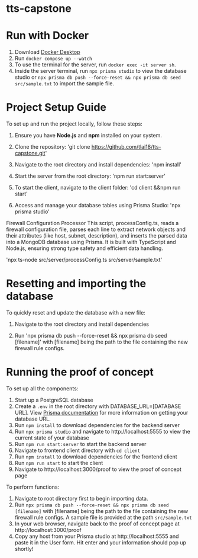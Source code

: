 # tts-capstone

# Run with Docker

1. Download [Docker Desktop](https://docs.docker.com/get-started/get-docker/)
2. Run `docker compose up --watch`
3. To use the terminal for the server, run `docker exec -it server sh`.
4. Inside the server terminal, run `npx prisma studio` to view the database studio or `npx prisma db push --force-reset && npx prisma db seed src/sample.txt` to import the sample file.

# Project Setup Guide

To set up and run the project locally, follow these steps:

1. Ensure you have **Node.js** and **npm** installed on your system.
2. Clone the repository:
   'git clone https://github.com/tlai18/tts-capstone.git'

3. Navigate to the root directory and install dependencies:
    'npm install'

4. Start the server from the root directory:
    'npm run start:server'

5. To start the client, navigate to the client folder:
    'cd client &&npm run start'

6. Access and manage your database tables using Prisma Studio:
    'npx prisma studio'


Firewall Configuration Processor
This script, processConfig.ts, reads a firewall configuration file, parses each line to extract network objects and their attributes (like host, subnet, description), and inserts the parsed data into a MongoDB database using Prisma. It is built with TypeScript and Node.js, ensuring strong type safety and efficient data handling.

'npx ts-node src/server/processConfig.ts src/server/sample.txt'

# Resetting and importing the database

To quickly reset and update the database with a new file:

1. Navigate to the root directory and install dependencies

2. Run 'npx prisma db push --force-reset && npx prisma db seed [filename]' with [filename] being the path to the file containing the new firewall rule configs.

# Running the proof of concept

To set up all the components:
1. Start up a PostgreSQL database
2. Create a `.env` in the root directory with DATABASE_URL=[DATABASE URL]. View [Prisma documentation](https://www.prisma.io/dataguide/postgresql/short-guides/connection-uris) for more information on getting your database URL.
3. Run `npm install` to download dependencies for the backend server
4. Run `npx prisma studio` and navigate to http://localhost:5555 to view the current state of your database
5. Run `npm run start:server` to start the backend server
6. Navigate to frontend client directory with `cd client`
7. Run `npm install` to download dependencies for the frontend client
8. Run `npm run start` to start the client
9. Navigate to http://localhost:3000/proof to view the proof of concept page

To perform functions:
1. Navigate to root directory first to begin importing data.
2. Run `npx prisma db push --force-reset && npx prisma db seed [filename]` with [filename] being the path to the file containing the new firewall rule configs. A sample file is provided at the path `src/sample.txt`
3. In your web browser, navigate back to the proof of concept page at http://localhost:3000/proof
4. Copy any host from your Prisma studio at http://localhost:5555 and paste it in the User form. Hit enter and your information should pop up shortly!

